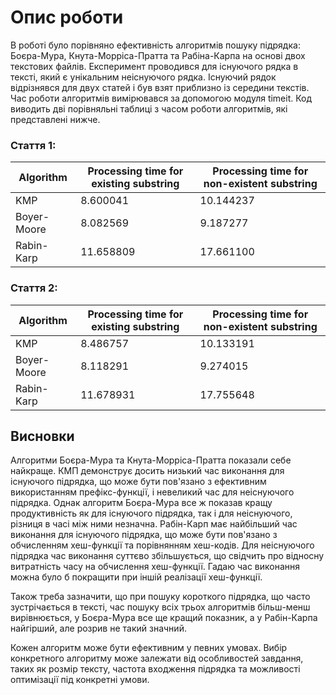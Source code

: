 # Опис роботи

В роботі було порівняно ефективність алгоритмів пошуку підрядка: Боєра-Мура, Кнута-Морріса-Пратта та Рабіна-Карпа на основі двох текстових файлів. Експеримент проводився для існуючого рядка в тексті, який є унікальним неіснуючого рядка. Існуючий рядок відрізнявся для двух статей і був взят приблизно із середини текстів. Час роботи алгоритмів вимірювався за допомогою модуля timeit.
Код виводить дві порівняльні таблиці з часом роботи алгоритмів, які представлені нижче.

### Стаття 1:

| Algorithm   | Processing time for existing substring | Processing time for non-existent substring |
| ----------- | -------------------------------------- | ------------------------------------------ |
| KMP         | 8.600041                               | 10.144237                                  |
| Boyer-Moore | 8.082569                               | 9.187277                                   |
| Rabin-Karp  | 11.658809                              | 17.661100                                  |

### Стаття 2:

| Algorithm   | Processing time for existing substring | Processing time for non-existent substring |
| ----------- | -------------------------------------- | ------------------------------------------ |
| KMP         | 8.486757                               | 10.133191                                  |
| Boyer-Moore | 8.118291                               | 9.274015                                   |
| Rabin-Karp  | 11.678931                              | 17.755648                                  |

## Висновки

Алгоритми Боєра-Мура та Кнута-Морріса-Пратта показали себе найкраще. КМП демонструє досить низький час виконання для існуючого підрядка, що може бути пов'язано з ефективним використанням префікс-функції, і невеликий час для неіснуючого підрядка. Однак алгоритм Боєра-Мура все ж показав кращу продуктивність як для існуючого підрядка, так і для неіснуючого, різниця в часі між ними незначна.
Рабін-Карп має найбільший час виконання для існуючого підрядка, що може бути пов'язано з обчисленням хеш-функції та порівнянням хеш-кодів. Для неіснуючого підрядка час виконання суттєво збільшується, що свідчить про відносну витратність часу на обчислення хеш-функції. Гадаю час виконання можна було б покращити при іншій реалізації хеш-функції.

Також треба зазначити, що при пошуку короткого підрядка, що часто зустрічається в тексті, час пошуку всіх трьох алгоритмів більш-менш вирівнюється, у Боєра-Мура все ще кращий показник, а у Рабін-Карпа найгірший, але розрив не такий значний.

Кожен алгоритм може бути ефективним у певних умовах. Вибір конкретного алгоритму може залежати від особливостей завдання, таких як розмір тексту, частота входження підрядка та можливості оптимізації під конкретні умови.
